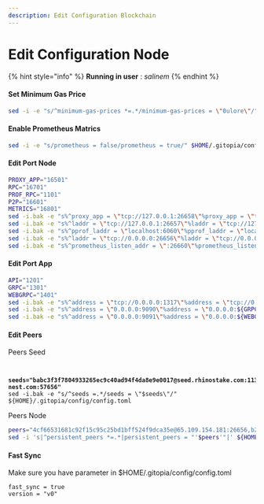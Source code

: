 ```yaml
---
description: Edit Configuration Blockchain
---
```


# Edit Configuration Node

{% hint style="info" %}
**Running in user** : _salinem_
{% endhint %}

#### Set Minimum Gas Price

```bash
sed -i -e "s/^minimum-gas-prices *=.*/minimum-gas-prices = \"0ulore\"/" $HOME/.gitopia/config/app.toml
```

#### **Enable Prometheus Matrics**

```bash
sed -i -e "s/prometheus = false/prometheus = true/" $HOME/.gitopia/config/config.toml
```

#### Edit Port Node

```bash
PROXY_APP="16501"
RPC="16701"
PROF_RPC="1101"
P2P="16601"
METRICS="16801"
sed -i.bak -e "s%^proxy_app = \"tcp://127.0.0.1:26658\"%proxy_app = \"tcp://127.0.0.1:${PROXY_APP}\"%" $HOME/.gitopia/config/config.toml 
sed -i.bak -e "s%^laddr = \"tcp://127.0.0.1:26657\"%laddr = \"tcp://127.0.0.1:${RPC}\"%" $HOME/.gitopia/config/config.toml 
sed -i.bak -e "s%^pprof_laddr = \"localhost:6060\"%pprof_laddr = \"localhost:${PROF_RPC}\"%" $HOME/.gitopia/config/config.toml 
sed -i.bak -e "s%^laddr = \"tcp://0.0.0.0:26656\"%laddr = \"tcp://0.0.0.0:${P2P}\"%" $HOME/.gitopia/config/config.toml 
sed -i.bak -e "s%^prometheus_listen_addr = \":26660\"%prometheus_listen_addr = \":${METRICS}\"%" $HOME/.gitopia/config/config.toml

```

#### Edit Port App

```bash
API="1201"
GRPC="1301"
WEBGRPC="1401"
sed -i.bak -e "s%^address = \"tcp://0.0.0.0:1317\"%address = \"tcp://0.0.0.0:${API}\"%" $HOME/.gitopia/config/app.toml
sed -i.bak -e "s%^address = \"0.0.0.0:9090\"%address = \"0.0.0.0:${GRPC}\"%" $HOME/.gitopia/config/app.toml
sed -i.bak -e "s%^address = \"0.0.0.0:9091\"%address = \"0.0.0.0:${WEBGRPC}\"%" $HOME/.gitopia/config/app.toml
```

#### Edit Peers

Peers Seed

<pre class="language-bash"><code class="lang-bash">

<strong>seeds="babc3f3f7804933265ec9c40ad94f4da8e9e0017@seed.rhinostake.com:11356,ade4d8bc8cbe014af6ebdf3cb7b1e9ad36f412c0@seeds.polkachu.com:11356,a4a69a62de7cb0feb96c239405aa247a5a258739@seeds.cros-nest.com:57656"
</strong>sed -i.bak -e "s/^seeds =.*/seeds = \"$seeds\"/" ${HOME}/.gitopia/config/config.toml
</code></pre>

Peers Node

```bash
peers="4cf66531681c92f15c95c25bd1bff524f9dca35e@65.109.154.181:26656,b2f764694d52e09793d68259d584ece0c194b6fe@65.108.229.93:26656,082e95b5d5351e68dcfb24dff802f9064cfd5a4c@65.109.92.241:51056,a94aec7233f9fec2b2de4b5c9dab6ad979820b3d@65.109.104.118:60756,a0ebd1e5845148c47451452047c7c99621da195e@65.109.96.93:60556,4adfa5889675e1e91ea4459e15ff4a0ba53e7828@65.108.224.156:19656,12f6b84a23b054a6591c647c2a4456c40af65cce@5.9.147.22:24657,88497ab3bbbcc1e8545771f45020e738bcce590f@95.165.89.222:24136,abca18ed112719b4f0a23932797dba2733f0fd44@23.88.5.169:25656,976d95adec7f0d7fda4464df019fa538fa0bb4ce@144.76.97.251:44656,ffd761a9e0d86609de6dae5935f99451694051a9@34.28.130.17:26656,5b2df98ad73a0a81a5bd31da4489a9236a7d7a99@65.21.91.160:26867,712dd67b7abe08577d394e90a4930492c8f7d2ee@65.108.124.219:41656,dee34ce3265a8901b52edfef8914530e4a9d05af@gitopia.sergo.dev:12283,c35eb6124591bad21673e8d802898faa18e0352a@65.109.29.150:36656,f9b892ea2e8ed8aa83f7b98e7e47371c23b01924@213.239.207.175:36656,8105128854785c428cff7aeed4f8b44a0a478252@provider.boxedcloud.net:31527,8e42db619abe34afe8cb39d4a2d04ae5db5bdaaf@141.94.139.233:26656,de34c6491557c59bc5d73631fb73bf05cd726e3e@142.132.202.50:37656,50b42bb809f445eb59db844ef6550658ef51a391@79.143.179.196:43656,a5233e4359a39e09d7b261c200cdc014bbef76ad@65.108.8.247:11356,2330fa28b8613786c741778d057616e3b91a8ae9@95.217.192.230:21656,a0b6c89b4fe0f455a027080103bffd001f3b6248@65.21.134.202:26356,abd217aa49d5ee86c271d04feef2cf4c97ff8d55@gitopia.p2p.roomit.xyz:16601,0e9f303834a5d1f3be0babd5466725b3609ebc82@65.21.141.246:28656,cf721cc0ae7b6cf9c58784ccfc87f6f621a09ffb@65.109.99.68:26656,11879f38e16e1723ef70950f5222ec78dde7e62f@65.109.17.23:56240,fd6a538800c2acb937f9fc45268704361af1459f@65.109.116.204:12256,b35d46fcfc1e4cfa943a299fcb39853e15e94d8b@81.30.157.35:14656"
sed -i 's|^persistent_peers *=.*|persistent_peers = "'$peers'"|' ${HOME}/.gitopia/config/config.toml
```

#### Fast Sync

Make sure you have parameter in $HOME/.gitopia/config/config.toml

```
fast_sync = true
version = "v0"
```
